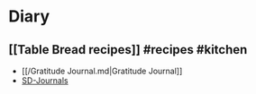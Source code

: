 # Diary 
## [[Table Bread recipes]] #recipes #kitchen 
- [[/Gratitude Journal.md|Gratitude Journal]]
- [SD-Journals](SD-Journals)


